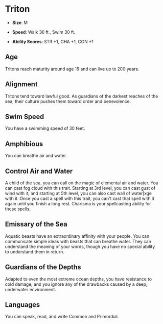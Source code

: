 # Triton


- **Size**: M

- **Speed**: Walk 30 ft., Swim 30 ft.

- **Ability Scores**: STR +1, CHA +1, CON +1

## Age
Tritons reach maturity around age 15 and can live up to 200 years.

## Alignment
Tritons tend toward lawful good. As guardians of the darkest reaches of the sea, their culture pushes them toward order and benevolence.

## Swim Speed
You have a swimming speed of 30 feet.

## Amphibious
You can breathe air and water.

## Control Air and Water
A child of the sea, you can call on the magic of elemental air and water. You can cast fog cloud with this trait. Starting at 3rd level, you can cast gust of wind with it, and starting at 5th level, you can also cast wall of water|xge with it. Once you cast a spell with this trait, you can't cast that spell with it again until you finish a long rest. Charisma is your spellcasting ability for these spells.

## Emissary of the Sea
Aquatic beasts have an extraordinary affinity with your people. You can communicate simple ideas with beasts that can breathe water. They can understand the meaning of your words, though you have no special ability to understand them in return.

## Guardians of the Depths
Adapted to even the most extreme ocean depths, you have resistance to cold damage, and you ignore any of the drawbacks caused by a deep, underwater environment.

## Languages
You can speak, read, and write Common and Primordial.